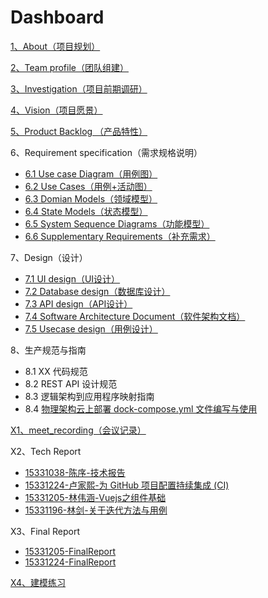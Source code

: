 # Dashboard
[1、About（项目规划）](docs/1、About（项目规划）/项目规划.md)  

[2、Team profile（团队组建）](docs/2、Team%20profile（团队组建）/团队组建.md)  

[3、Investigation（项目前期调研）](docs/3、Investigation（项目前期调研）/项目前期调研.md)  

[4、Vision（项目愿景）](docs/4、Vision（项目愿景）/项目愿景.md)  

[5、Product Backlog （产品特性）](docs/5、Product%20Backlog（产品特性）/产品特性.md)  

6、Requirement specification（需求规格说明）
- [6.1 Use case Diagram（用例图）](docs/6、Requirement%20specification（需求规格说明）/6.1%20Use%20case%20Diagram（用例图）)
- [6.2 Use Cases（用例+活动图）](docs/6、Requirement%20specification（需求规格说明）/6.2%20Use%20Cases（用例+活动图）/用例+活动图.md)
- [6.3 Domian Models（领域模型）](docs/6、Requirement%20specification（需求规格说明）/6.3%20Domian%20Models（领域模型）/领域模型.md)
- [6.4 State Models（状态模型）](docs/6、Requirement%20specification（需求规格说明）/6.4%20State%20Models（状态模型）/状态模型.md)
- [6.5 System Sequence Diagrams（功能模型）](docs/6、Requirement%20specification（需求规格说明）/6.5%20System%20Sequence%20Diagrams（功能模型）/功能模型.md)
- [6.6 Supplementary Requirements（补充需求）](docs/6、Requirement%20specification（需求规格说明）/6.6%20Supplementary%20Requirements（补充需求）/补充需求.md)  

7、Design（设计）
- [7.1 UI design（UI设计）](docs/7、Design（设计）/7.1%20UI%20design（UI设计）/UI设计.md)
- [7.2 Database design（数据库设计）](docs/7、Design（设计）/7.2%20Database%20design（数据库设计）/数据库设计.md)
- [7.3 API design（API设计）](docs/7、Design（设计）/7.3%20API%20design（API设计）/API设计.md)
- [7.4 Software Architecture Document（软件架构文档）](docs/7、Design（设计）/7.4%20Software%20Architecture%20Document（软件架构文档）/软件架构文档.md)
- [7.5 Usecase design（用例设计）](docs/7、Design（设计）/7.5%20Usecase%20design（用例设计）/用例设计.md)  

8、生产规范与指南
- 8.1 XX 代码规范
- 8.2 REST API 设计规范
- 8.3 逻辑架构到应用程序映射指南
- 8.4 [物理架构云上部署 dock-compose.yml 文件编写与使用](docs/8、生产规范与指南/docker-compose.md)

[X1、meet_recording（会议记录）](docs/X1、meet%20recording/会议记录.md)  

X2、Tech Report
- [15331038-陈序-技术报告](https://pak-choi.github.io/系统分析与设计/2018/03/15/SAAD-Report)
- [15331224-卢家熙-为 GitHub 项目配置持续集成 (CI)](https://daddytrap.github.io/tutorial/github/2018/04/10/travis-ci-tutorial.html)
- [15331205-林伟涵-Vuejs之组件基础](https://www.jianshu.com/p/95646734fb4c)
- [15331196-林剑-关于迭代方法与用例](http://blog.resetbypear.com/2018-04-15/%E5%85%B3%E4%BA%8E%E8%BF%AD%E4%BB%A3%E6%96%B9%E6%B3%95%E4%B8%8E%E7%94%A8%E4%BE%8B/)  

X3、Final Report
- [15331205-FinalReport](docs/X3、Final%20Report/个人报告/15331205-FinalReport.md)
- [15331224-FinalReport](docs/X3、Final%20Report/个人报告/15331224-FinalReport.md)

[X4、建模练习](docs/X4、建模练习)  
